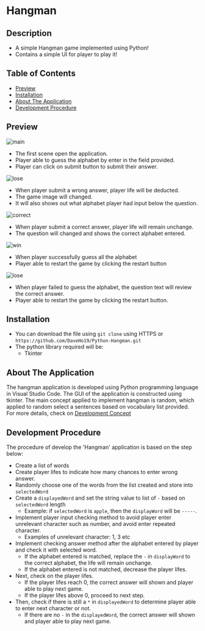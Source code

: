 # Hangman
## Description
* A simple Hangman game implemented using Python!
* Contains a simple UI for player to play it!
## Table of Contents
* [Preview](#Preview)
* [Installation](#Installation)
* [About The Application](#About-The-Application)
* [Development Procedure](#Development-Procedure)
## Preview
![main](https://user-images.githubusercontent.com/100736557/157576943-c9576d97-e1a5-4816-b310-29aab4af0724.PNG)
* The first scene open the application. 
* Player able to guess the alphabet by enter in the field provided. 
* Player can click on submit button to submit their answer.

![lose](https://user-images.githubusercontent.com/100736557/157577833-ed9dfc66-c619-4a20-a536-3aeff51e76c2.PNG)
* When player submit a wrong answer, player life will be deducted.
* The game image will changed.
* It will also shows out what alphabet player had input below the question.

![correct](https://user-images.githubusercontent.com/100736557/157577883-ebc2876d-b95f-467f-a86b-b59b8ea75f5e.PNG)
* When player submit a correct answer, player life will remain unchange.
* The question will changed and shows the correct alphabet entered.

![win](https://user-images.githubusercontent.com/100736557/157578088-91a4fba6-3011-4169-8514-6b4ed9dbd361.PNG)
* When player successfully guess all the alphabet
* Player able to restart the game by clicking the restart button

![lose](https://user-images.githubusercontent.com/100736557/157578168-9999a405-10fc-44f6-a0d1-40bf828a4a35.PNG)
* When player failed to guess the alphabet, the question text will review the correct answer. 
* Player able to restart the game by clicking the restart button.


## Installation
* You can download the file using ```git clone``` using HTTPS or 
```https://github.com/DaveHo19/Python-Hangman.git```
* The python library required will be:
  * Tkinter
## About The Application
The hangman application is developed using Python programming language in Visual Studio Code. The GUI of the application is constructed using tkinter. The main concept applied to implement hangman is random, which applied to random select a sentences based on vocabulary list provided. For more details, check on [Development Concept](#Development-Procedure)

## Development Procedure
The procedure of develop the 'Hangman' application is based on the step below:
* Create a list of words 
* Create player lifes to indicate how many chances to enter wrong answer. 
* Randomly choose one of the words from the list created and store into ```selectedWord```
* Create a ```displayedWord``` and set the string value to list of ```-``` based on ```selectedWord``` length 
  * Example: if ```selectedWord``` is ```apple```, then the ```displayWord``` will be ```-----```.  
* Implement player input checking method to avoid player enter unrelevant character such as number, and avoid enter repeated character. 
  * Examples of unrelevant character: 1, 3 etc
* Implement checking answer method after the alphabet entered by player and check it with selected word.
  * If the alphabet entered is matched, replace the ```-``` in ```displayWord``` to the correct alphabet, the life will remain unchange.
  * If the alphabet entered is not matched, decrease the player lifes. 
* Next, check on the player lifes.
  * If the player lifes reach 0, the correct answer will shown and player able to play next game. 
  * If the player lifes above 0, proceed to next step.
* Then, check if there is still a ```*``` in ```displayedWord``` to determine player able to enter next character or not. 
  * If there are no ```-``` in the ```displayedWord```, the correct answer will shown and player able to play next game.

